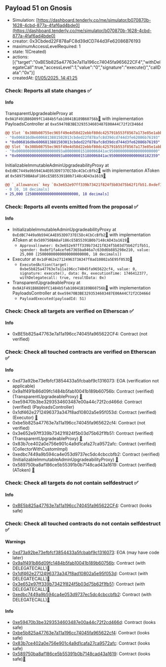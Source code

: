 ## Payload 51 on Gnosis

- Simulation: [https://dashboard.tenderly.co/me/simulator/b070870b-1628-4cbd-877a-4faf6ad4bde0](https://dashboard.tenderly.co/me/simulator/b070870b-1628-4cbd-877a-4faf6ad4bde0)
- creator: 0x3Cbded22F878aFC8d39dCD744d3Fe62086B76193
- maximumAccessLevelRequired: 1
- state: 1(Created)
- actions: [{"target":"0xBE5b825a47763e7a11a196cc74045fa965622CF4","withDelegateCall":true,"accessLevel":1,"value":"0","signature":"execute()","callData":"0x"}]
- createdAt: [01/05/2025, 14:41:25](https://gnosisscan.io/tx/0xd25e39aa3d7670507bef8f35826fd4015765f6cd1605bfc528a9b7b0b8f1901f)

### Check: Reports all state changes :white_check_mark:

#### Info


TransparentUpgradeableProxy at `0x9A1F491B86D09fC1484b5fab10041B189B60756b`[:ghost:](https://github.com/bgd-labs/aave-address-book "GovernanceV3Gnosis.PAYLOADS_CONTROLLER") with implementation PayloadsController at `0xe59470B3BE3293534603487E00A44C72f2CD466d`
```diff
@@ Slot `0x308b08755ec965f49e4d58d22ebbf80dc425791b553f8567a173e85e1abb76c3` @@
- "0x006816d0e6006813881502013cbded22f878afc8d39dcd744d3fe62086b76193"
+ "0x006816d0e6006813881503013cbded22f878afc8d39dcd744d3fe62086b76193"
@@ Slot `0x308b08755ec965f49e4d58d22ebbf80dc425791b553f8567a173e85e1abb76c4` @@
- "0x000000000000000000093a800000015180006841ac9500000000000000000000"
+ "0x000000000000000000093a800000015180006841ac9500000000000068182359"
```

InitializableImmutableAdminUpgradeabilityProxy at `0xEdBC7449a9b594CA4E053D9737EC5Dc4CbCcBfb2`[:ghost:](https://github.com/bgd-labs/aave-address-book "AaveV3Gnosis.ASSETS.EURe.A_TOKEN") with implementation AToken at `0x589750BA8aF186cE5B55391B0b7148cAD43a1619`[:ghost:](https://github.com/bgd-labs/aave-address-book "AaveV3Gnosis.DEFAULT_A_TOKEN_IMPL_REV_1")
```diff
@@ `_allowances` key `0x3e652e97ff339b73421f824f5b03d75b62f1fb51.0xdef1fa4cefe67365ba046a7c630d6b885298e210` @@
- 0 [0, 18 decimals]
+ 25,000 [25000000000000000000000, 18 decimals]
```


### Check: Reports all events emitted from the proposal :white_check_mark:

#### Info

- InitializableImmutableAdminUpgradeabilityProxy at `0xEdBC7449a9b594CA4E053D9737EC5Dc4CbCcBfb2`[:ghost:](https://github.com/bgd-labs/aave-address-book "AaveV3Gnosis.ASSETS.EURe.A_TOKEN") with implementation AToken at `0x589750BA8aF186cE5B55391B0b7148cAD43a1619`[:ghost:](https://github.com/bgd-labs/aave-address-book "AaveV3Gnosis.DEFAULT_A_TOKEN_IMPL_REV_1")
  - `Approval(owner: 0x3e652e97ff339b73421f824f5b03d75b62f1fb51, spender: 0xdef1fa4cefe67365ba046a7c630d6b885298e210, value: 25,000 [25000000000000000000000, 18 decimals])`
- Executor at `0x1dF462e2712496373A347f8ad10802a5E95f053D`[:ghost:](https://github.com/bgd-labs/aave-address-book "AaveV3Gnosis.ACL_ADMIN, GovernanceV3Gnosis.EXECUTOR_LVL_1")
  - `ExecutedAction(target: 0xbe5b825a47763e7a11a196cc74045fa965622cf4, value: 0, signature: execute(), data: 0x, executionTime: 1746412377, withDelegatecall: true, resultData: 0x)`
- TransparentUpgradeableProxy at `0x9A1F491B86D09fC1484b5fab10041B189B60756b`[:ghost:](https://github.com/bgd-labs/aave-address-book "GovernanceV3Gnosis.PAYLOADS_CONTROLLER") with implementation PayloadsController at `0xe59470B3BE3293534603487E00A44C72f2CD466d`
  - `PayloadExecuted(payloadId: 51)`

### Check: Check all targets are verified on Etherscan :white_check_mark:

#### Info

- 0xBE5b825a47763e7a11a196cc74045fa965622CF4: Contract (not verified) 

### Check: Check all touched contracts are verified on Etherscan :white_check_mark:

#### Info

- 0xd73a92be73efbfcf3854433a5fcbabf9c1316073: EOA (verification not applicable)
- 0x9a1f491b86d09fc1484b5fab10041b189b60756b: Contract (verified) (TransparentUpgradeableProxy) [:ghost:](https://github.com/bgd-labs/aave-address-book "GovernanceV3Gnosis.PAYLOADS_CONTROLLER")
- 0xe59470b3be3293534603487e00a44c72f2cd466d: Contract (verified) (PayloadsController) 
- 0x1df462e2712496373a347f8ad10802a5e95f053d: Contract (verified) (Executor) [:ghost:](https://github.com/bgd-labs/aave-address-book "AaveV3Gnosis.ACL_ADMIN, GovernanceV3Gnosis.EXECUTOR_LVL_1")
- 0xbe5b825a47763e7a11a196cc74045fa965622cf4: Contract (not verified) 
- 0x3e652e97ff339b73421f824f5b03d75b62f1fb51: Contract (verified) (TransparentUpgradeableProxy) [:ghost:](https://github.com/bgd-labs/aave-address-book "AaveV3Gnosis.COLLECTOR")
- 0x83b7ce402a0e756e901c4a9d1cafa27ca9572afc: Contract (verified) (CollectorWithCustomImpl) 
- 0xedbc7449a9b594ca4e053d9737ec5dc4cbccbfb2: Contract (verified) (InitializableImmutableAdminUpgradeabilityProxy) [:ghost:](https://github.com/bgd-labs/aave-address-book "AaveV3Gnosis.ASSETS.EURe.A_TOKEN")
- 0x589750ba8af186ce5b55391b0b7148cad43a1619: Contract (verified) (AToken) [:ghost:](https://github.com/bgd-labs/aave-address-book "AaveV3Gnosis.DEFAULT_A_TOKEN_IMPL_REV_1")

### Check: Check all targets do not contain selfdestruct :white_check_mark:

#### Info

- [0xBE5b825a47763e7a11a196cc74045fa965622CF4](https://gnosisscan.io/address/0xBE5b825a47763e7a11a196cc74045fa965622CF4): Contract (looks safe)

### Check: Check all touched contracts do not contain selfdestruct :white_check_mark:

#### Warnings

- [0xd73a92be73efbfcf3854433a5fcbabf9c1316073](https://gnosisscan.io/address/0xd73a92be73efbfcf3854433a5fcbabf9c1316073): EOA (may have code later)
- [0x9a1f491b86d09fc1484b5fab10041b189b60756b](https://gnosisscan.io/address/0x9a1f491b86d09fc1484b5fab10041b189b60756b): Contract (with DELEGATECALL)[:ghost:](https://github.com/bgd-labs/aave-address-book "GovernanceV3Gnosis.PAYLOADS_CONTROLLER")
- [0x1df462e2712496373a347f8ad10802a5e95f053d](https://gnosisscan.io/address/0x1df462e2712496373a347f8ad10802a5e95f053d): Contract (with DELEGATECALL)[:ghost:](https://github.com/bgd-labs/aave-address-book "AaveV3Gnosis.ACL_ADMIN, GovernanceV3Gnosis.EXECUTOR_LVL_1")
- [0x3e652e97ff339b73421f824f5b03d75b62f1fb51](https://gnosisscan.io/address/0x3e652e97ff339b73421f824f5b03d75b62f1fb51): Contract (with DELEGATECALL)[:ghost:](https://github.com/bgd-labs/aave-address-book "AaveV3Gnosis.COLLECTOR")
- [0xedbc7449a9b594ca4e053d9737ec5dc4cbccbfb2](https://gnosisscan.io/address/0xedbc7449a9b594ca4e053d9737ec5dc4cbccbfb2): Contract (with DELEGATECALL)[:ghost:](https://github.com/bgd-labs/aave-address-book "AaveV3Gnosis.ASSETS.EURe.A_TOKEN")

#### Info

- [0xe59470b3be3293534603487e00a44c72f2cd466d](https://gnosisscan.io/address/0xe59470b3be3293534603487e00a44c72f2cd466d): Contract (looks safe)
- [0xbe5b825a47763e7a11a196cc74045fa965622cf4](https://gnosisscan.io/address/0xbe5b825a47763e7a11a196cc74045fa965622cf4): Contract (looks safe)
- [0x83b7ce402a0e756e901c4a9d1cafa27ca9572afc](https://gnosisscan.io/address/0x83b7ce402a0e756e901c4a9d1cafa27ca9572afc): Contract (looks safe)
- [0x589750ba8af186ce5b55391b0b7148cad43a1619](https://gnosisscan.io/address/0x589750ba8af186ce5b55391b0b7148cad43a1619): Contract (looks safe)[:ghost:](https://github.com/bgd-labs/aave-address-book "AaveV3Gnosis.DEFAULT_A_TOKEN_IMPL_REV_1")

